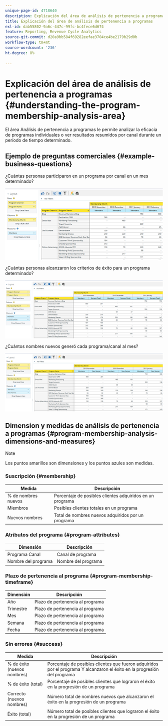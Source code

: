 ```yaml
---
unique-page-id: 4718640
description: Explicación del área de análisis de pertenencia a programas - Documentos de Marketo - Documentación del producto
title: Explicación del área de análisis de pertenencia a programas
exl-id: dab55802-9a6c-447c-99fc-bc4fece6d674
feature: Reporting, Revenue Cycle Analytics
source-git-commit: d20a9bb584f69282eefae3704ce4be2179b29d0b
workflow-type: tm+mt
source-wordcount: '236'
ht-degree: 8%

---
```


# Explicación del área de análisis de pertenencia a programas {#understanding-the-program-membership-analysis-area}

El área Análisis de pertenencia a programas le permite analizar la eficacia de programas individuales o ver resultados resumidos por canal durante un período de tiempo determinado.

## Ejemplo de preguntas comerciales {#example-business-questions}

¿Cuántas personas participaron en un programa por canal en un mes determinado?

![](assets/one-2.png)

¿Cuántas personas alcanzaron los criterios de éxito para un programa determinado?

![](assets/two-2.png)

¿Cuántos nombres nuevos generó cada programa/canal al mes?

![](assets/three-2.png)

## Dimension y medidas de análisis de pertenencia a programas {#program-membership-analysis-dimensions-and-measures}

>[!NOTE]
>
>Los puntos amarillos son dimensiones y los puntos azules son medidas.

### Suscripción {#membership}

| Medida | Descripción |
|---|---|
| % de nombres nuevos | Porcentaje de posibles clientes adquiridos en un programa |
| Miembros | Posibles clientes totales en un programa |
| Nuevos nombres | Total de nombres nuevos adquiridos por un programa |

### Atributos del programa {#program-attributes}

| Dimensión | Descripción |
|---|---|
| Programa Canal | Canal de programa |
| Nombre del programa | Nombre del programa |

### Plazo de pertenencia al programa {#program-membership-timeframe}

| Dimensión | Descripción |
|---|---|
| Año | Plazo de pertenencia al programa |
| Trimestre | Plazo de pertenencia al programa |
| Mes | Plazo de pertenencia al programa |
| Semana | Plazo de pertenencia al programa |
| Fecha | Plazo de pertenencia al programa |

### Sin errores {#success}

| Medida | Descripción |
|---|---|
| % de éxito (nuevos nombres) | Porcentaje de posibles clientes que fueron adquiridos por el programa Y alcanzaron el éxito en la progresión del programa |
| % de éxito (total) | Porcentaje de posibles clientes que lograron el éxito en la progresión de un programa |
| Correcto (nuevos nombres) | Número total de nombres nuevos que alcanzaron el éxito en la progresión de un programa |
| Éxito (total) | Número total de posibles clientes que lograron el éxito en la progresión de un programa |
